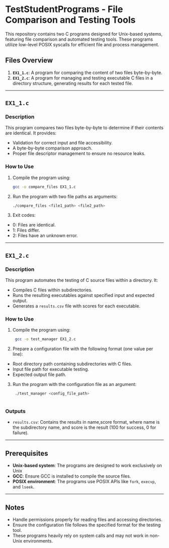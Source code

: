 # TestStudentPrograms - File Comparison and Testing Tools
This repository contains two C programs designed for Unix-based systems, featuring file comparison and automated testing tools. These programs utilize low-level POSIX syscalls for efficient file and process management.


## Files Overview

1. **`EX1_1.c`**: A program for comparing the content of two files byte-by-byte.
2. **`EX1_2.c`**: A program for managing and testing executable C files in a directory structure, generating results for each tested file.


---

## `EX1_1.c`

### Description

This program compares two files byte-by-byte to determine if their contents are identical. It provides:
- Validation for correct input and file accessibility.
- A byte-by-byte comparison approach.
- Proper file descriptor management to ensure no resource leaks.

### How to Use

1. Compile the program using:
   ```bash
   gcc -o compare_files EX1_1.c

2. Run the program with two file paths as arguments:
   ```bash
   ./compare_files <file1_path> <file2_path>

3. Exit codes:
  - 0: Files are identical.
  - 1: Files differ.
  - 2: Files have an unknown error.


---

## `EX1_2.c`

### Description

This program automates the testing of C source files within a directory. It:
- Compiles C files within subdirectories.
- Runs the resulting executables against specified input and expected output.
- Generates a `results.csv` file with scores for each executable.

### How to Use

1. Compile the program using:
   ```bash
    gcc -o test_manager EX1_2.c

2. Prepare a configuration file with the following format (one value per line):
  - Root directory path containing subdirectories with C files.
  - Input file path for executable testing.
  - Expected output file path.

3. Run the program with the configuration file as an argument:
   ```bash
    ./test_manager <config_file_path>
  
### Outputs
- `results.csv`: Contains the results in name,score format, where name is the subdirectory name, and score is the result (100 for success, 0 for failure).


---

## Prerequisites
- **Unix-based system**: The programs are designed to work exclusively on Unix
- **GCC**: Ensure GCC is installed to compile the source files.
- **POSIX environment**: The programs use POSIX APIs like `fork`, `execvp`, and `lseek`.

---

## Notes
- Handle permissions properly for reading files and accessing directories.
- Ensure the configuration file follows the specified format for the testing tool.
- These programs heavily rely on system calls and may not work in non-Unix environments.

